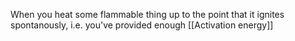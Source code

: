 When you heat some flammable thing up to the point that it ignites spontanously, i.e. you've provided enough [[Activation energy]]